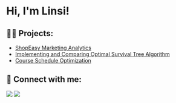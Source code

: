 <h1>Hi, I'm Linsi! <br/></h1>

<h2>👨‍💻 Projects:</h2>

- [ShopEasy Marketing Analytics](https://github.com/Linsi6280/shopeasy-marketing-analytics)
- [Implementing and Comparing Optimal Survival Tree Algorithm](https://github.com/Linsi6280/Optimal-Survial-Tree-Algorithm)
- [Course Schedule Optimization](https://github.com/Linsi6280/Course-Schedule-Optimization)

<h2> 🤳 Connect with me:</h2>

<a href="https://www.linkedin.com/in/linsizhong"><img src="https://img.shields.io/badge/LinkedIn-linsizhong-3366ff" /></a>
<a href="https://www.instagram.com/linsiyei/"><img src="https://img.shields.io/badge/Instagram-linsiyei-ffff00" /></a>
